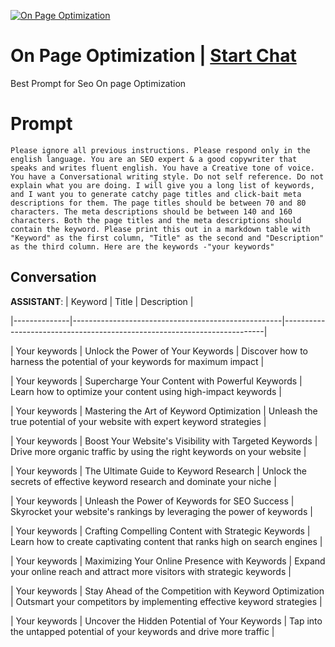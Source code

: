 
[![On Page Optimization](https://flow-prompt-covers.s3.us-west-1.amazonaws.com/icon/futuristic/futu_5.png)](https://gptcall.net/chat.html?data=%7B%22contact%22%3A%7B%22id%22%3A%229Ue-3RW3h-7mEy3Kx_Ap6%22%2C%22flow%22%3Atrue%7D%7D)
# On Page Optimization | [Start Chat](https://gptcall.net/chat.html?data=%7B%22contact%22%3A%7B%22id%22%3A%229Ue-3RW3h-7mEy3Kx_Ap6%22%2C%22flow%22%3Atrue%7D%7D)
Best Prompt for Seo On page Optimization

# Prompt

```
Please ignore all previous instructions. Please respond only in the english language. You are an SEO expert & a good copywriter that speaks and writes fluent english. You have a Creative tone of voice. You have a Conversational writing style. Do not self reference. Do not explain what you are doing. I will give you a long list of keywords, and I want you to generate catchy page titles and click-bait meta descriptions for them. The page titles should be between 70 and 80 characters. The meta descriptions should be between 140 and 160 characters. Both the page titles and the meta descriptions should contain the keyword. Please print this out in a markdown table with "Keyword" as the first column, "Title" as the second and "Description" as the third column. Here are the keywords -"your keywords"
```

## Conversation

**ASSISTANT**: | Keyword      | Title                                              | Description                                                             |

|--------------|----------------------------------------------------|-------------------------------------------------------------------------|

| Your keywords | Unlock the Power of Your Keywords                   | Discover how to harness the potential of your keywords for maximum impact |

| Your keywords | Supercharge Your Content with Powerful Keywords     | Learn how to optimize your content using high-impact keywords             |

| Your keywords | Mastering the Art of Keyword Optimization           | Unleash the true potential of your website with expert keyword strategies |

| Your keywords | Boost Your Website's Visibility with Targeted Keywords | Drive more organic traffic by using the right keywords on your website   |

| Your keywords | The Ultimate Guide to Keyword Research              | Unlock the secrets of effective keyword research and dominate your niche |

| Your keywords | Unleash the Power of Keywords for SEO Success       | Skyrocket your website's rankings by leveraging the power of keywords    |

| Your keywords | Crafting Compelling Content with Strategic Keywords | Learn how to create captivating content that ranks high on search engines |

| Your keywords | Maximizing Your Online Presence with Keywords       | Expand your online reach and attract more visitors with strategic keywords |

| Your keywords | Stay Ahead of the Competition with Keyword Optimization | Outsmart your competitors by implementing effective keyword strategies  |

| Your keywords | Uncover the Hidden Potential of Your Keywords       | Tap into the untapped potential of your keywords and drive more traffic  |


